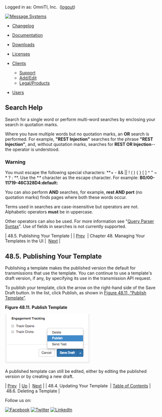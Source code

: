 Logged in as: OmniTI, Inc.  ([logout](https://support.messagesystems.com/logout.php))

[![Message Systems](https://support.messagesystems.com/images/ms-white205.png)](https://support.messagesystems.com/start.php) 

*   [Changelog](https://support.messagesystems.com/start.php?show=changelog)
*   [Documentation](https://support.messagesystems.com/docs/)
*   [Downloads](https://support.messagesystems.com/start.php)

*   [Licenses](https://support.messagesystems.com/license_summary.php)
*   <a href="">Clients</a>
    *   [Support](https://support.messagesystems.com/cs.php)
    *   [Add/Edit](https://support.messagesystems.com/edit_client.php)
    *   [Legal/Products](https://support.messagesystems.com/edit_products.php)
*   [Users](https://support.messagesystems.com/edit_customer.php)

## Search Help

Search for a single word or perform multi-word searches by enclosing your search in quotation marks.

Where you have multiple words but no quotation marks, an **OR** search is performed. For example, **"REST Injection"** searches for the phrase **"REST Injection"**, and, without quotation marks, searches for **REST OR Injection**--the operator is understood.

### Warning

You must escape the following special characters: **+ - && || ! ( ) { } [ ] ^ " ~ * ? : \**. Use the **\** character as the escape character. For example: **B0/00-11719-46C328D4\:default\:**

You can also perform **AND** searches, for example, **rest AND port** (no quotation marks) finds pages where both these words occur.

Terms used in searches are case-insensitive but operators are not. Alphabetic operators **must** be in uppercase.

Other operators can also be used. For more information see "[Query Parser Syntax](https://lucene.apache.org/core/old_versioned_docs/versions/3_0_0/queryparsersyntax.html)". Use of fields in searches is not currently supported.

| 48.5. Publishing Your Template |
| [Prev](web-ui.update.template.php)  | Chapter 48. Managing Your Templates in the UI |  [Next](web-ui.templates.delete.php) |

## 48.5. Publishing Your Template

Publishing a template makes the published version the default for transmissions that use the template. You can continue to use a template's draft version, if any, by specifying its use in the transmission API request.

To publish your template, click the arrow on the right-hand side of the Save Draft button. In the list, click Publish, as shown in [Figure 48.11, “Publish Template”](web-ui.templates.publish.php#figure_publish_template "Figure 48.11. Publish Template").

<a name="figure_publish_template"></a>

**Figure 48.11. Publish Template**

![Publish Template](images/publish_template.png)

A published template can still be edited, either by editing the published version or by creating a new draft.

| [Prev](web-ui.update.template.php)  | [Up](web-ui.templates.php) |  [Next](web-ui.templates.delete.php) |
| 48.4. Updating Your Template  | [Table of Contents](index.php) |  48.6. Deleting a Template |

Follow us on:

[![Facebook](https://support.messagesystems.com/images/icon-facebook.png)](http://www.facebook.com/messagesystems) [![Twitter](https://support.messagesystems.com/images/icon-twitter.png)](http://twitter.com/#!/MessageSystems) [![LinkedIn](https://support.messagesystems.com/images/icon-linkedin.png)](http://www.linkedin.com/company/message-systems)